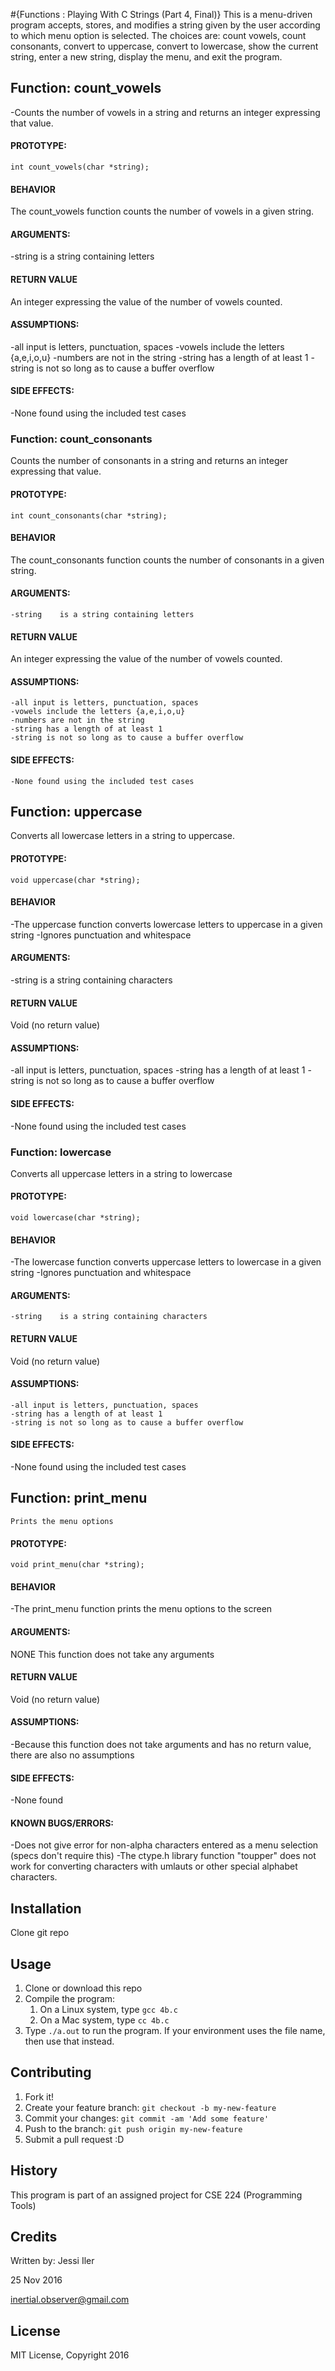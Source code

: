 #{Functions : Playing With C Strings (Part 4, Final)}
  This is a menu-driven program accepts, stores, and modifies a string given by the user according to which menu option is selected. The choices are: count vowels, count consonants, convert to uppercase, convert to lowercase, show the current string, enter a new string, display the menu, and exit the program.
## Function: count_vowels
  -Counts the number of vowels in a string and returns an integer expressing that value.
#### PROTOTYPE:
  `int count_vowels(char *string);`

#### BEHAVIOR
  The count_vowels function counts the number of vowels in a given string.
#### ARGUMENTS:
  -string    is a string containing letters
#### RETURN VALUE
  An integer expressing the value of the number of vowels counted.
#### ASSUMPTIONS:
  -all input is letters, punctuation, spaces
  -vowels include the letters {a,e,i,o,u}
  -numbers are not in the string
  -string has a length of at least 1
  -string is not so long as to cause a buffer overflow
#### SIDE EFFECTS:
  -None found using the included test cases
### Function: count_consonants
  Counts the number of consonants in a string and returns an integer expressing that value.
#### PROTOTYPE:
  `int count_consonants(char *string);`
#### BEHAVIOR
  The count_consonants function counts the number of consonants in a given string.
#### ARGUMENTS:
    -string    is a string containing letters
#### RETURN VALUE
  An integer expressing the value of the number of vowels counted.
#### ASSUMPTIONS:
    -all input is letters, punctuation, spaces
    -vowels include the letters {a,e,i,o,u}
    -numbers are not in the string
    -string has a length of at least 1
    -string is not so long as to cause a buffer overflow
#### SIDE EFFECTS:
    -None found using the included test cases
## Function: uppercase
  Converts all lowercase letters in a string to uppercase.
#### PROTOTYPE:
  `void uppercase(char *string);`

#### BEHAVIOR
  -The uppercase function converts lowercase letters to uppercase in a given string
  -Ignores punctuation and whitespace
#### ARGUMENTS:
  -string    is a string containing characters
#### RETURN VALUE
  Void (no return value)
#### ASSUMPTIONS:
  -all input is letters, punctuation, spaces
  -string has a length of at least 1
  -string is not so long as to cause a buffer overflow
#### SIDE EFFECTS:
  -None found using the included test cases
### Function: lowercase
  Converts all uppercase letters in a string to lowercase
#### PROTOTYPE:
  `void lowercase(char *string);`
#### BEHAVIOR
  -The lowercase function converts uppercase letters to lowercase in a given string
  -Ignores punctuation and whitespace
#### ARGUMENTS:
    -string    is a string containing characters
#### RETURN VALUE
  Void (no return value)
#### ASSUMPTIONS:
    -all input is letters, punctuation, spaces
    -string has a length of at least 1
    -string is not so long as to cause a buffer overflow
#### SIDE EFFECTS:
  -None found using the included test cases
## Function: print_menu
    Prints the menu options
#### PROTOTYPE:
  `void print_menu(char *string);`
#### BEHAVIOR
  -The print_menu function prints the menu options to the screen
#### ARGUMENTS:
  NONE This function does not take any arguments
#### RETURN VALUE
  Void (no return value)
#### ASSUMPTIONS:
  -Because this function does not take arguments and has no return value, there are also no assumptions
#### SIDE EFFECTS:
  -None found
#### KNOWN BUGS/ERRORS:
  -Does not give error for non-alpha characters entered as a menu selection (specs don't require this)
  -The ctype.h library function "toupper" does not work for converting characters with umlauts or other special alphabet characters.
## Installation
Clone git repo
## Usage
1. Clone or download this repo
2. Compile the program:
   1. On a Linux system, type `gcc 4b.c`
   2. On a Mac system, type `cc 4b.c`
3. Type `./a.out` to run the program. If your environment uses the file name, then use that instead.
## Contributing
1. Fork it!
2. Create your feature branch: `git checkout -b my-new-feature`
3. Commit your changes: `git commit -am 'Add some feature'`
4. Push to the branch: `git push origin my-new-feature`
5. Submit a pull request :D

## History
This program is part of an assigned project for CSE 224 (Programming Tools)
## Credits
Written by: Jessi Iler

25 Nov 2016

inertial.observer@gmail.com
## License
MIT License, Copyright 2016
